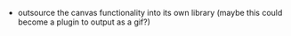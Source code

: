 -   outsource the canvas functionality into its own library (maybe this could become a plugin to output as a gif?)
